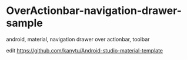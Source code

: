 # OverActionbar-navigation-drawer-sample
android, material, navigation drawer over actionbar, toolbar

edit https://github.com/kanytu/Android-studio-material-template


